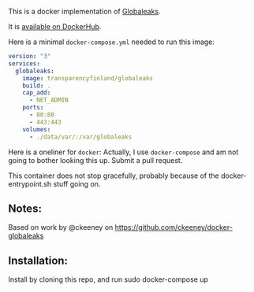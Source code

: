 This is a docker implementation of [Globaleaks](https://www.globaleaks.org/).

It is [available on DockerHub](https://hub.docker.com/r/transparency/globaleaks/).

Here is a minimal `docker-compose.yml` needed to run this image:

```yaml
version: "3"
services:
  globaleaks:
    image: transparencyfinland/globaleaks
    build: .
    cap_add:
      - NET_ADMIN
    ports:
      - 80:80
      - 443:443
    volumes:
      - ./data/var/:/var/globaleaks

``` 

Here is a oneliner for `docker`:  Actually, I use `docker-compose` and am not going to bother looking this up.  Submit a pull request.

This container does not stop gracefully, probably because of the docker-entrypoint.sh stuff going on. 

## Notes: 
 Based on work by @ckeeney on https://github.com/ckeeney/docker-globaleaks

## Installation: 
Install by cloning this repo, and run sudo docker-compose up

